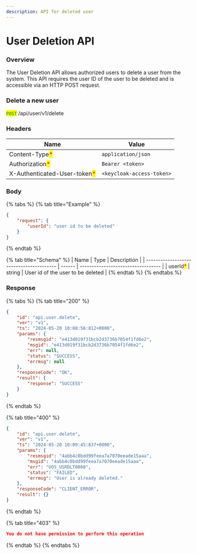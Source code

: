```yaml
---
description: API for deleted user
---
```


# User Deletion API

### Overview

The User Deletion API allows authorized users to delete a user from the system. This API requires the user ID of the user to be deleted and is accessible via an HTTP POST request.

### Delete a new user

<mark style="color:green;">`POST`</mark> /api/user/v1/delete

### **Headers**

| Name                                                         | Value                     |
| ------------------------------------------------------------ | ------------------------- |
| Content-Type<mark style="color:red;">\*</mark>               | `application/json`        |
| Authorization<mark style="color:red;">\*</mark>              | `Bearer <token>`          |
| X-Authenticated-User-token<mark style="color:red;">\*</mark> | `<keycloak-access-token>` |

### Body

{% tabs %}
{% tab title="Example" %}
```json
{
    "request": {
        "userId": "user id to be deleted"
    }
}
```
{% endtab %}

{% tab title="Schema" %}
| Name                                     | Type   | Description                        |
| ---------------------------------------- | ------ | ---------------------------------- |
| userId<mark style="color:red;">\*</mark> | string | User id  of the user to be deleted |
{% endtab %}
{% endtabs %}

### **Response**

{% tabs %}
{% tab title="200" %}
```json
{
    "id": "api.user.delete",
    "ver": "v1",
    "ts": "2024-05-20 10:08:56:812+0000",
    "params": {
        "resmsgid": "e413d019f31bcb2d3736b7054f1fd6e2",
        "msgid": "e413d019f31bcb2d3736b7054f1fd6e2",
        "err": null,
        "status": "SUCCESS",
        "errmsg": null
    },
    "responseCode": "OK",
    "result": {
        "response": "SUCCESS"
    }
}
```
{% endtab %}

{% tab title="400" %}
```json
{
    "id": "api.user.delete",
    "ver": "v1",
    "ts": "2024-05-20 10:09:45:837+0000",
    "params": {
        "resmsgid": "4abb4c0bdd99feea7a7070eeade15aaa",
        "msgid": "4abb4c0bdd99feea7a7070eeade15aaa",
        "err": "UOS_USRDLT0008",
        "status": "FAILED",
        "errmsg": "User is already deleted."
    },
    "responseCode": "CLIENT_ERROR",
    "result": {}
}
```
{% endtab %}

{% tab title="403" %}
```json
You do not have permission to perform this operation
```
{% endtab %}
{% endtabs %}
